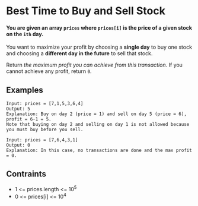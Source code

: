 # Best Time to Buy and Sell Stock
#### You are given an array ```prices``` where ```prices[i]``` is the price of a given stock on the ```ith``` day.

You want to maximize your profit by choosing a **single day** to buy one stock and choosing a **different day in the future** to sell that stock.

Return *the maximum profit you can achieve from this transaction.* If you cannot achieve any profit, return ```0```.
## Examples
```
Input: prices = [7,1,5,3,6,4]
Output: 5
Explanation: Buy on day 2 (price = 1) and sell on day 5 (price = 6), profit = 6-1 = 5.
Note that buying on day 2 and selling on day 1 is not allowed because you must buy before you sell.
```
```
Input: prices = [7,6,4,3,1]
Output: 0
Explanation: In this case, no transactions are done and the max profit = 0.
```
## Contraints
* 1 <= prices.length <= 10<sup>5</sup>
* 0 <= prices[i] <= 10<sup>4</sup>
